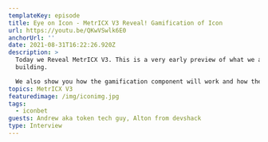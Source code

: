 ```yaml
---
templateKey: episode
title: Eye on Icon - MetrICX V3 Reveal! Gamification of Icon
url: https://youtu.be/QKwVSwlk6E0
anchorUrl: ''
date: 2021-08-31T16:22:26.920Z
description: >
  Today we Reveal MetrICX V3. This is a very early preview of what we are
  building.

  We also show you how the gamification component will work and how the NFTs are directly related to the Token that will be distributed randomly to the app users! Enjoy 
topics: MetrICX V3
featuredimage: /img/iconimg.jpg
tags:
  - iconbet
guests: Andrew aka token tech guy, Alton from devshack
type: Interview
---
```

